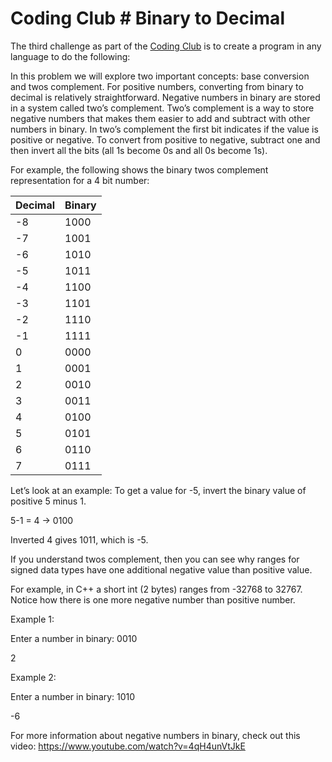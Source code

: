 # Coding Club # Binary to Decimal

The third challenge as part of the [Coding Club](https://teams.microsoft.com/l/team/19%3aQjxVFz5CwSOZ0nKM9tUXDfMh5xLaqD_Jn5hwdVgqEEs1%40thread.tacv2/conversations?groupId=1a34467b-4e60-461c-a845-202847e59a20&tenantId=1b16ab3e-b8f6-4fe3-9f3e-2db7fe549f6a) is to create a program in any language to do the following:


In this problem we will explore two important concepts: base conversion and twos complement.  For positive numbers, converting from binary to decimal is relatively straightforward.  Negative numbers in binary are stored in a system called two’s complement.  Two’s complement is a way to store negative numbers that makes them easier to add and subtract with other numbers in binary.  In two’s complement the first bit indicates if the value is positive or negative.  To convert from positive to negative, subtract one and then invert all the bits (all 1s become 0s and all 0s become 1s).   


For example, the following shows the binary twos complement representation for a 4 bit number:  

 | Decimal | Binary |
| ------- | ------ |
| \-8     | 1000   |
| \-7     | 1001   |
| \-6     | 1010   |
| \-5     | 1011   |
| \-4     | 1100   |
| \-3     | 1101   |
| \-2     | 1110   |
| \-1     | 1111   |
| 0       | 0000   |
| 1       | 0001   |
| 2       | 0010   |
| 3       | 0011   |
| 4       | 0100   |
| 5       | 0101   |
| 6       | 0110   |
| 7       | 0111   |


Let’s look at an example: To get a value for -5, invert the binary value of positive 5 minus 1.   

5-1 = 4 -> 0100 

Inverted 4 gives 1011, which is -5.  

If you understand twos complement, then you can see why ranges for signed data types have one additional negative value than positive value.   

For example, in C++ a short int (2 bytes) ranges from -32768 to 32767.  Notice how there is one more negative number than positive number.  

Example 1:  

Enter a number in binary: 0010 

2 

Example 2:  

Enter a number in binary: 1010 

-6 

For more information about negative numbers in binary, check out this video: https://www.youtube.com/watch?v=4qH4unVtJkE